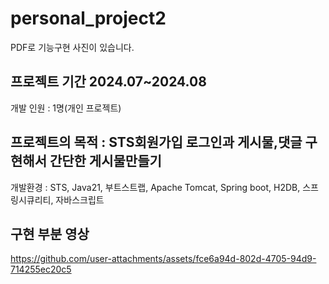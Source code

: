 # personal_project2

PDF로 기능구현 사진이 있습니다.

프로젝트 기간 2024.07~2024.08
----------------------------------------------------------------------------------------------------
개발 인원 : 1명(개인 프로젝트)

프로젝트의 목적 : STS회원가입 로그인과 게시물,댓글 구현해서 간단한 게시물만들기
----------------------------------------------------------------------------------------------------

개발환경 :  STS, Java21, 부트스트랩, Apache Tomcat, Spring boot, H2DB, 스프링시큐리티, 자바스크립트

구현 부분 영상
----------------------------------------------------------------------------------------------------
https://github.com/user-attachments/assets/fce6a94d-802d-4705-94d9-714255ec20c5


